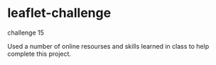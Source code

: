 # leaflet-challenge
challenge 15

Used a number of online resourses and skills learned in class to help complete this project. 
